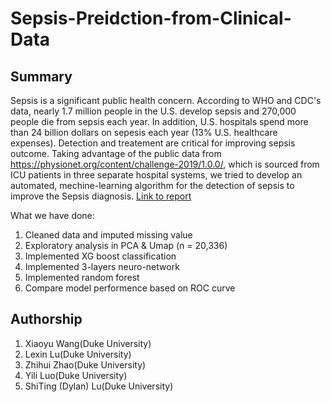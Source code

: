 # Sepsis-Preidction-from-Clinical-Data

## Summary
Sepsis is a significant public health concern. According to WHO and CDC's data, nearly 1.7 million people in the U.S. develop sepsis and 270,000 people die from sepsis each year. In addition, U.S. hospitals spend more than 24 billion dollars on sepesis each year (13% U.S. healthcare expenses). Detection and treatement are critical for improving sepsis outcome. Taking advantage of the public data from https://physionet.org/content/challenge-2019/1.0.0/, which is sourced from ICU patients in three separate hospital systems, we tried to develop an automated, mechine-learning algorithm for the detection of sepsis to improve the Sepsis diagnosis. [Link to report](https://github.com/dylanlu98/Sepsis-Preidction-from-Clinical-Data/blob/main/Final%20report.ipynb)

What we have done:
1. Cleaned data and imputed missing value
2. Exploratory analysis in PCA & Umap (n = 20,336)
3. Implemented XG boost classification
4. Implemented 3-layers neuro-network
5. Implemented random forest
6. Compare model performence based on ROC curve

## Authorship
1. Xiaoyu Wang(Duke University)
2. Lexin Lu(Duke University)
3. Zhihui Zhao(Duke University)
4. Yili Luo(Duke University)
5. ShiTing (Dylan) Lu(Duke University)

